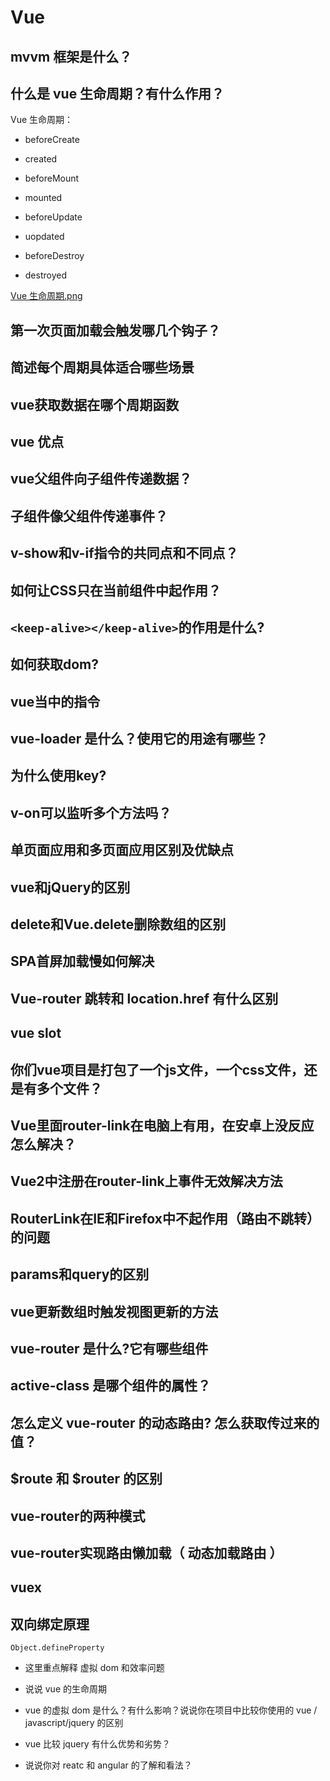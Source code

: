 # Vue

## mvvm 框架是什么？

## 什么是 vue 生命周期？有什么作用？

Vue 生命周期：

* beforeCreate



* created

* beforeMount

* mounted

* beforeUpdate

* uopdated

* beforeDestroy

* destroyed

[Vue 生命周期.png](/assets/VueLifecycle.png)

## 第一次页面加载会触发哪几个钩子？

## 简述每个周期具体适合哪些场景

## vue获取数据在哪个周期函数

## vue 优点

## vue父组件向子组件传递数据？

## 子组件像父组件传递事件？

## v-show和v-if指令的共同点和不同点？

## 如何让CSS只在当前组件中起作用？

## `<keep-alive></keep-alive>`的作用是什么?

## 如何获取dom?

## vue当中的指令

## vue-loader 是什么？使用它的用途有哪些？

## 为什么使用key?

## v-on可以监听多个方法吗？

## 单页面应用和多页面应用区别及优缺点

## vue和jQuery的区别

## delete和Vue.delete删除数组的区别

## SPA首屏加载慢如何解决

## Vue-router 跳转和 location.href 有什么区别

## vue slot

## 你们vue项目是打包了一个js文件，一个css文件，还是有多个文件？

## Vue里面router-link在电脑上有用，在安卓上没反应怎么解决？

## Vue2中注册在router-link上事件无效解决方法

## RouterLink在IE和Firefox中不起作用（路由不跳转）的问题

## params和query的区别

## vue更新数组时触发视图更新的方法

## vue-router 是什么?它有哪些组件

## active-class 是哪个组件的属性？

## 怎么定义 vue-router 的动态路由? 怎么获取传过来的值？

## $route 和 $router 的区别

## vue-router的两种模式

## vue-router实现路由懒加载（ 动态加载路由 ）

## vuex

## 双向绑定原理

`Object.defineProperty`

* 这里重点解释 虚拟 dom 和效率问题

* 说说 vue 的生命周期

* vue 的虚拟 dom 是什么？有什么影响？说说你在项目中比较你使用的 vue / javascript/jquery 的区别

* vue 比较 jquery 有什么优势和劣势？

* 说说你对 reatc 和 angular 的了解和看法？



